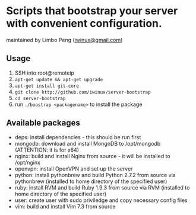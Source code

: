 # Scripts that bootstrap your server with convenient configuration.

maintained by Limbo Peng (iwinux@gmail.com)

## Usage

1. SSH into root@remoteip
2. ``apt-get update && apt-get upgrade``
3. ``apt-get install git-core``
4. ``git clone http://github.com/iwinux/server-bootstrap``
5. ``cd server-bootstrap``
6. run ``./boostrap <packagename>`` to install the package

## Available packages

* deps: install dependencies - this should be run first
* mongodb: download and install MongoDB to /opt/mongodb (ATTENTION: it is for x64)
* nginx: build and install Nginx from source - it will be installed to /opt/nginx
* openvpn: install OpenVPN and set up the server
* python: install pythonbrew and build Python 2.7.2 from source via pythonbrew (installed to home directory of the specified user)
* ruby: install RVM and build Ruby 1.9.3 from source via RVM (installed to home directory of the specified user)
* user: create user with sudo priviledge and copy necessary config files
* vim: build and install Vim 7.3 from source

